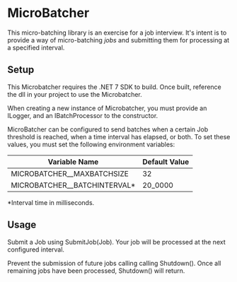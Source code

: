 # MicroBatcher

This micro-batching library is an exercise for a job interview. It's
intent is to provide a way of micro-batching *jobs* and submitting them
for processing at a specified interval.

## Setup
This Microbatcher requires the .NET 7 SDK to build. Once built, reference the
dll in your project to use the Microbatcher.

When creating a new instance of Microbatcher, you must provide an ILogger, and an
IBatchProcessor to the constructor.

MicroBatcher can be configured to send batches when a certain Job threshold
is reached, when a time interval has elapsed, or both. To set these values,
you must set the following environment variables:

| Variable Name				         | Default Value |
|------------------------------|---------------|
| MICROBATCHER__MAXBATCHSIZE   | 32            |
| MICROBATCHER__BATCHINTERVAL* | 20_0000       |

*Interval time in milliseconds.

## Usage
Submit a Job using SubmitJob(Job). Your job will be processed at the next
configured interval.

Prevent the submission of future jobs calling calling Shutdown(). Once all
remaining jobs have been processed, Shutdown() will return.

